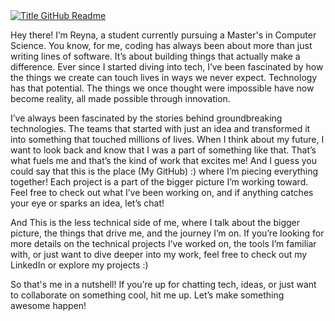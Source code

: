 <a href="https://git.io/typing-svg" target="_blank">
  <img src="https://readme-typing-svg.herokuapp.com?font=Inter&weight=800&&color=E4B145FF&size=35&duration=3000&pause=100&multiline=true&width=650&height=140&lines=~❯+whoami;Reyna+Royce" alt="Title GitHub Readme" />
</a>


Hey there! I’m Reyna, a student currently pursuing a Master's in Computer Science. You know, for me, coding has always been about more than just writing lines of software. It’s about building things that actually make a difference. Ever since I started diving into tech, I’ve been fascinated by how the things we create can touch lives in ways we never expect. Technology has that potential. The things we once thought were impossible have now become reality, all made possible through innovation. 

I’ve always been fascinated by the stories behind groundbreaking technologies. The teams that started with just an idea and transformed it into something that touched millions of lives. When I think about my future, I want to look back and know that I was a part of something like that. That’s what fuels me and that’s the kind of work that excites me! And I guess you could say that this is the place (My GitHub) :) where I’m piecing everything together! Each project is a part of the bigger picture I’m working toward. Feel free to check out what I’ve been working on, and if anything catches your eye or sparks an idea, let’s chat!

And This is the less technical side of me, where I talk about the bigger picture, the things that drive me, and the journey I’m on. If you’re looking for more details on the technical projects I’ve worked on, the tools I’m familiar with, or just want to dive deeper into my work, feel free to check out my LinkedIn or explore my projects :)

So that's me in a nutshell! If you’re up for chatting tech, ideas, or just want to collaborate on something cool, hit me up. Let’s make something awesome happen!
